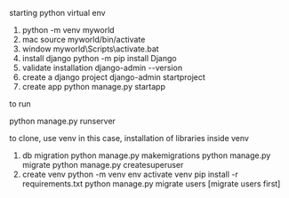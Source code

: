 starting python virtual env
1. python -m venv myworld
2. mac
source myworld/bin/activate
2. window
myworld\Scripts\activate.bat
3. install django
python -m pip install Django
4. validate installation
django-admin --version
5. create a django project
django-admin startproject <project-name>
6. create app
python manage.py startapp <app-name>


to run

python manage.py runserver


to clone, use venv in this case, installation of libraries inside venv
1. db migration
python manage.py makemigrations
python manage.py migrate
python manage.py createsuperuser
2. create venv
python -m venv env
activate venv
pip install -r requirements.txt 
python manage.py migrate users [migrate users first]
